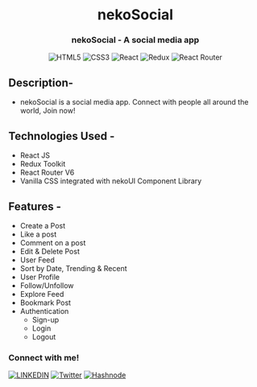<h1 align="center"> nekoSocial </h1>
<h3 align="center"> nekoSocial - A social media app </h3>

<div align="center">
 
 ![HTML5](https://img.shields.io/badge/html5-%23E34F26.svg?style=for-the-badge&logo=html5&logoColor=white)
 ![CSS3](https://img.shields.io/badge/css3-%231572B6.svg?style=for-the-badge&logo=css3&logoColor=white)
 ![React](https://img.shields.io/badge/React-20232A?style=for-the-badge&logo=react&logoColor=61DAFB)
 ![Redux](https://img.shields.io/badge/redux-%23593d88.svg?style=for-the-badge&logo=redux&logoColor=white)
 ![React Router](https://img.shields.io/badge/React_Router-CA4245?style=for-the-badge&logo=react-router&logoColor=white)

</div>
  
  ## Description-
 - nekoSocial is a social media app. Connect with people all around the world, Join now!

## Technologies Used -
 - React JS
 - Redux Toolkit
 - React Router V6
 - Vanilla CSS integrated with nekoUI Component Library


## Features -
- Create a Post
- Like a post
- Comment on a post
- Edit & Delete Post
- User Feed
- Sort by Date, Trending & Recent
- User Profile
- Follow/Unfollow
- Explore Feed
- Bookmark Post
- Authentication
  - Sign-up
  - Login
  - Logout
   



### Connect with me!
[![LINKEDIN](https://img.shields.io/badge/LinkedIn-0077B5?style=for-the-badge&logo=linkedin&logoColor=white)](https://www.linkedin.com/in/hrishikesh-barman-76b0bb105/)
[![Twitter](https://img.shields.io/badge/Twitter-1DA1F2?style=for-the-badge&logo=twitter&logoColor=white)](https://twitter.com/something_JS)
[![Hashnode](https://img.shields.io/badge/Hashnode-2962FF?style=for-the-badge&logo=hashnode&logoColor=white)](https://hrishi.hashnode.dev/)

